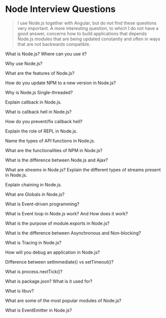 # Node Interview Questions

> I use Node.js together with Angular, but do not find these questions very important.  A more interesting question, to which I do not have a good answer, concerns how to build applications that depends Node.js modules that are being updated constantly and often in ways that are not backwards compatible.

What is Node.js? Where can you use it?

Why use Node.js?

What are the features of Node.js?

How do you update NPM to a new version in Node.js?

Why is Node.js Single-threaded?

Explain callback in Node.js.

What is callback hell in Node.js?

How do you prevent/fix callback hell?

Explain the role of REPL in Node.js.

Name the types of API functions in Node.js.

What are the functionalities of NPM in Node.js?

What is the difference between Node.js and Ajax?

What are _streams_ in Node.js? Explain the different types of streams present in Node.js.

Explain chaining in Node.js.

What are Globals in Node.js?

What is Event-driven programming?

What is Event loop in Node.js work? And How does it work?

What is the purpose of module.exports in Node.js?

What is the difference between Asynchronous and Non-blocking?

What is Tracing in Node.js?

How will you debug an application in Node.js?

Difference between setImmediate() vs setTimeout()?

What is process.nextTick()?

What is package.json? What is it used for?

What is libuv?

What are some of the most popular modules of Node.js?

What is EventEmitter in Node.js?